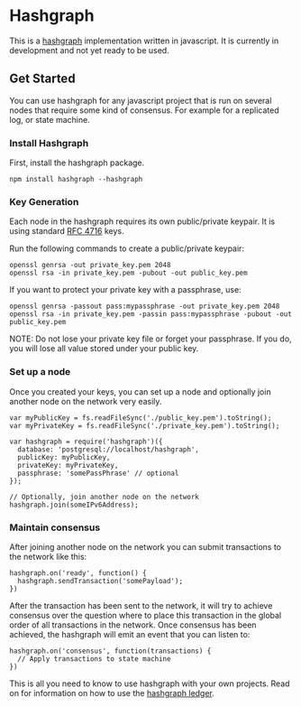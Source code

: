 # Hashgraph

This is a [hashgraph](https://en.wikipedia.org/wiki/Hashgraph) implementation written in javascript. It is currently in development and not yet ready to be used.

## Get Started

You can use hashgraph for any javascript project that is run on several nodes that require some kind of consensus. For example for a replicated log, or state machine.

### Install Hashgraph

First, install the hashgraph package.

    npm install hashgraph --hashgraph
    
### Key Generation

Each node in the hashgraph requires its own public/private keypair. It is using standard [RFC 4716](https://tools.ietf.org/html/rfc4716#section-3.4) keys.

Run the following commands to create a public/private keypair:

    openssl genrsa -out private_key.pem 2048
    openssl rsa -in private_key.pem -pubout -out public_key.pem
    
If you want to protect your private key with a passphrase, use:

    openssl genrsa -passout pass:mypassphrase -out private_key.pem 2048
    openssl rsa -in private_key.pem -passin pass:mypassphrase -pubout -out public_key.pem
    
NOTE: Do not lose your private key file or forget your passphrase. If you do, you will lose all value stored under your public key.

### Set up a node

Once you created your keys, you can set up a node and optionally join another node on the network very easily. 

    var myPublicKey = fs.readFileSync('./public_key.pem').toString();
    var myPrivateKey = fs.readFileSync('./private_key.pem').toString();
    
    var hashgraph = require('hashgraph')({
      database: 'postgresql://localhost/hashgraph',
      publicKey: myPublicKey,
      privateKey: myPrivateKey,
      passphrase: 'somePassPhrase' // optional
    });
    
    // Optionally, join another node on the network
    hashgraph.join(someIPv6Address);

### Maintain consensus

After joining another node on the network you can submit transactions to the network like this:

    hashgraph.on('ready', function() {
      hashgraph.sendTransaction('somePayload');
    })
    
After the transaction has been sent to the network, it will try to achieve consensus over the question where to place this transaction in the global order of all transactions in the network. Once consensus has been achieved, the hashgraph will emit an event that you can listen to:

    hashgraph.on('consensus', function(transactions) {
      // Apply transactions to state machine
    })

This is all you need to know to use hashgraph with your own projects. Read on for information on how to use the [hashgraph ledger](http://github.com/buhrmi/hashgraph-ledger).
